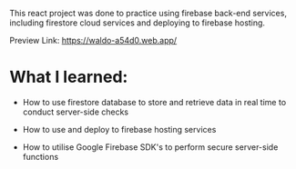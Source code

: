 This react project was done to practice using firebase back-end services, including firestore cloud services and deploying to firebase hosting.

Preview Link: https://waldo-a54d0.web.app/

# What I learned: #

* How to use firestore database to store and retrieve data in real time to conduct server-side checks

* How to use and deploy to firebase hosting services

* How to utilise Google Firebase SDK's to perform secure server-side functions
